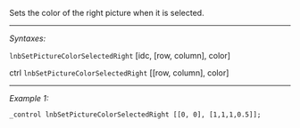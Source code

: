 Sets the color of the right picture when it is selected.


---
*Syntaxes:*

`lnbSetPictureColorSelectedRight` [idc, [row, column], color]

ctrl `lnbSetPictureColorSelectedRight` [<nowiki/>[row, column], color]

---
*Example 1:*

```sqf
_control lnbSetPictureColorSelectedRight [[0, 0], [1,1,1,0.5]];
```